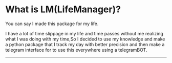 # What is LM(LifeManager)?

You can say I made this package for my life.

I have a lot of time slippage in my life and time passes without me realizing what I was doing with my time,So I decided to use my knowledge and make a python package that I track my day with better precision and then make a telegram interface for to use this everywhere using a telegramBOT.

____